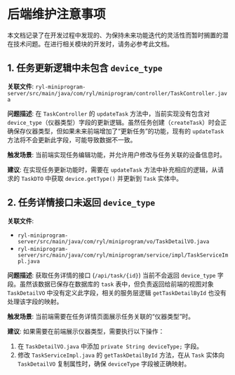 # 后端维护注意事项

本文档记录了在开发过程中发现的、为保持未来功能迭代的灵活性而暂时搁置的潜在技术问题。在进行相关模块的开发时，请务必参考此文档。

## 1. 任务更新逻辑中未包含 `device_type`

**关联文件**: `ryl-miniprogram-server/src/main/java/com/ryl/miniprogram/controller/TaskController.java`

**问题描述**:
在 `TaskController` 的 `updateTask` 方法中，当前实现没有包含对 `device_type`（仪器类型）字段的更新逻辑。虽然任务创建（`createTask`）时会正确保存仪器类型，但如果未来前端增加了“更新任务”的功能，现有的 `updateTask` 方法将不会更新此字段，可能导致数据不一致。

**触发场景**:
当前端实现任务编辑功能，并允许用户修改与任务关联的设备信息时。

**建议**:
在实现任务更新功能时，需要在 `updateTask` 方法中补充相应的逻辑，从请求的 `TaskDTO` 中获取 `device.getType()` 并更新到 `Task` 实体中。

## 2. 任务详情接口未返回 `device_type`

**关联文件**:
- `ryl-miniprogram-server/src/main/java/com/ryl/miniprogram/vo/TaskDetailVO.java`
- `ryl-miniprogram-server/src/main/java/com/ryl/miniprogram/service/impl/TaskServiceImpl.java`

**问题描述**:
获取任务详情的接口 (`/api/task/{id}`) 当前不会返回 `device_type` 字段。虽然该数据已保存在数据库的 `task` 表中，但负责返回给前端的视图对象 `TaskDetailVO` 中没有定义此字段，相关的服务层逻辑 `getTaskDetailById` 也没有处理该字段的映射。

**触发场景**:
当前端需要在任务详情页面展示任务关联的“仪器类型”时。

**建议**:
如果需要在前端展示仪器类型，需要执行以下操作：
1.  在 `TaskDetailVO.java` 中添加 `private String deviceType;` 字段。
2.  修改 `TaskServiceImpl.java` 的 `getTaskDetailById` 方法，在从 `Task` 实体向 `TaskDetailVO` 复制属性时，确保 `deviceType` 字段被正确映射。 